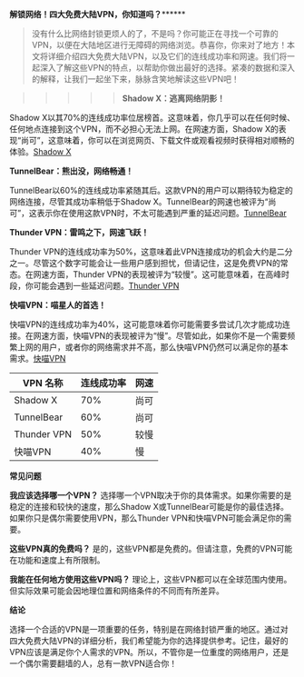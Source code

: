 ********解锁网络！四大免费大陆VPN，你知道吗？**************

> 没有什么比网络封锁更烦人的了，不是吗？你可能正在寻找一个可靠的VPN，以便在大陆地区进行无障碍的网络浏览。恭喜你，你来对了地方！本文将详细介绍四大免费大陆VPN，以及它们的连线成功率和网速。我们将一起深入了解这些VPN的特点，以帮助你做出最好的选择。紧凑的数据和深入的解释，让我们一起坐下来，脉脉含笑地解读这些VPN吧！

> > > > > **Shadow X：逃离网络阴影！**

Shadow X以其70%的连线成功率位居榜首。这意味着，你几乎可以在任何时候、任何地点连接到这个VPN，而不必担心无法上网。在网速方面，Shadow X的表现“尚可”，这意味着，你可以在浏览网页、下载文件或观看视频时获得相对顺畅的体验。[Shadow X](https://shadowx.com)

**TunnelBear：熊出没，网络畅通！**

TunnelBear以60%的连线成功率紧随其后。这款VPN的用户可以期待较为稳定的网络连接，尽管其成功率稍低于Shadow X。TunnelBear的网速也被评为“尚可”，这表示你在使用这款VPN时，不太可能遇到严重的延迟问题。[TunnelBear](https://tunnelbear.com)

**Thunder VPN：雷鸣之下，网速飞跃！**

Thunder VPN的连线成功率为50%，这意味着此VPN连接成功的机会大约是二分之一。尽管这个数字可能会让一些用户感到担忧，但请记住，这是免费VPN的常态。在网速方面，Thunder VPN的表现被评为“较慢”。这可能意味着，在高峰时段，你可能会遇到一些延迟问题。[Thunder VPN](https://thundervpn.com)

**快喵VPN：喵星人的首选！**

快喵VPN的连线成功率为40%，这可能意味着你可能需要多尝试几次才能成功连接。在网速方面，快喵VPN的表现被评为“慢”。尽管如此，如果你不是一个需要频繁上网的用户，或者你的网络需求并不高，那么快喵VPN仍然可以满足你的基本需求。[快喵VPN](https://kuaimiao.com)

| VPN 名称 | 连线成功率 | 网速 |
|------|---------|----|
|Shadow X |70% |尚可|
|TunnelBear |60% |尚可|
|Thunder VPN |50% |较慢|
|快喵VPN |40% |慢|

**常见问题**

**我应该选择哪一个VPN？**
选择哪一个VPN取决于你的具体需求。如果你需要的是稳定的连接和较快的速度，那么Shadow X或TunnelBear可能是你的最佳选择。如果你只是偶尔需要使用VPN，那么Thunder VPN和快喵VPN可能会满足你的需要。

**这些VPN真的免费吗？**
是的，这些VPN都是免费的。但请注意，免费的VPN可能在功能和速度上有所限制。

**我能在任何地方使用这些VPN吗？**
理论上，这些VPN都可以在全球范围内使用。但实际效果可能会因地理位置和网络条件的不同而有所差异。

**结论**

选择一个合适的VPN是一项重要的任务，特别是在网络封锁严重的地区。通过对四大免费大陆VPN的详细分析，我们希望能为你的选择提供参考。记住，最好的VPN应该是满足你个人需求的VPN。所以，不管你是一位重度的网络用户，还是一个偶尔需要翻墙的人，总有一款VPN适合你！
